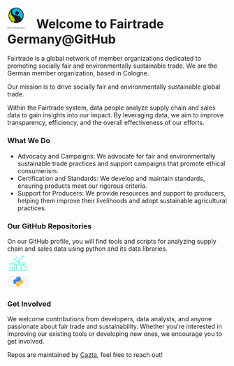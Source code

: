 


# <img src="..\pic\logo.png" alt="" width="40"> &nbsp;&nbsp;&nbsp;Welcome to Fairtrade Germany@GitHub

Fairtrade is a global network of member organizations dedicated to promoting socially fair and environmentally sustainable trade. We are the German member organization, based in Cologne.

Our mission is to drive socially fair and environmentally sustainable global trade.

Within the Fairtrade system, data people analyze supply chain and sales data to gain insights into our impact. By leveraging data, we aim to improve transparency, efficiency, and the overall effectiveness of our efforts.

### What We Do
- Advocacy and Campaigns: We advocate for fair and environmentally sustainable trade practices and support campaigns that promote ethical consumerism.
- Certification and Standards: We develop and maintain standards, ensuring products meet our rigorous criteria.
- Support for Producers: We provide resources and support to producers, helping them improve their livelihoods and adopt sustainable agricultural practices.

### Our GitHub Repositories
On our GitHub profile, you will find tools and scripts for analyzing supply chain and sales data using python and its data libraries. <br>
<img src="..\pic\bar_chart.png" alt="" width="50"> <br>
<img src="..\pic\python.jpg" alt="" width="50">

### Get Involved
We welcome contributions from developers, data analysts, and anyone passionate about fair trade and sustainability. Whether you're interested in improving our existing tools or developing new ones, we encourage you to get involved.

Repos are maintained by [Cazta](https://github.com/Cazta), feel free to reach out!
